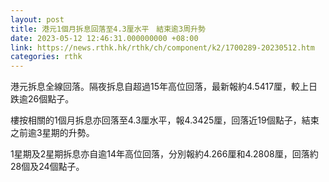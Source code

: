 ```yaml
---
layout: post
title: 港元1個月拆息回落至4.3厘水平　結束逾3周升勢
date: 2023-05-12 12:46:31.000000000 +08:00
link: https://news.rthk.hk/rthk/ch/component/k2/1700289-20230512.htm
categories: rthk
---
```


港元拆息全線回落。隔夜拆息自超過15年高位回落，最新報約4.5417厘，較上日跌逾26個點子。

樓按相關的1個月拆息亦回落至4.3厘水平，報4.3425厘，回落近19個點子，結束之前逾3星期的升勢。

1星期及2星期拆息亦自逾14年高位回落，分別報約4.266厘和4.2808厘，回落約28個及24個點子。
